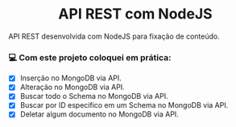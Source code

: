 <h1 align="center"> API REST com NodeJS </h1>
<p align="justify"> API REST desenvolvida com NodeJS para fixação de conteúdo.</p>

### :computer: Com este projeto coloquei em prática:

- [X] Inserção no MongoDB via API.
- [X] Alteração no MongoDB via API.
- [X] Buscar todo o Schema no MongoDB via API.
- [X] Buscar por ID especifico em um Schema no MongoDB via API.
- [X] Deletar algum documento no MongoDB via API.

